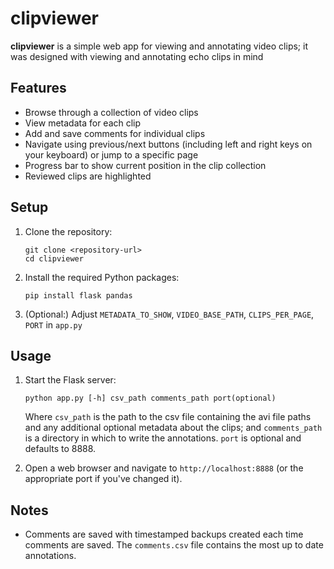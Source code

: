 # clipviewer

**clipviewer** is a simple web app for viewing and annotating video clips; it was designed with viewing and annotating echo clips in mind

## Features

- Browse through a collection of video clips
- View metadata for each clip
- Add and save comments for individual clips
- Navigate using previous/next buttons (including left and right keys on your keyboard) or jump to a specific page
- Progress bar to show current position in the clip collection
- Reviewed clips are highlighted

## Setup

1. Clone the repository:
   ```
   git clone <repository-url>
   cd clipviewer
   ```

2. Install the required Python packages:
   ```
   pip install flask pandas
   ```

3. (Optional:) Adjust `METADATA_TO_SHOW`, `VIDEO_BASE_PATH`, `CLIPS_PER_PAGE`, `PORT` in `app.py`

## Usage

1. Start the Flask server:
   ```
   python app.py [-h] csv_path comments_path port(optional)
   ```
   Where `csv_path` is the path to the csv file containing the avi file paths and any additional optional metadata about the clips; and `comments_path` is a directory in which to write the annotations. `port` is optional and defaults to 8888.

2. Open a web browser and navigate to `http://localhost:8888` (or the appropriate port if you've changed it).

## Notes

- Comments are saved with timestamped backups created each time comments are saved. The `comments.csv` file contains the most up to date annotations. 
